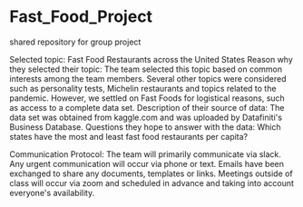 # Fast_Food_Project
shared repository for group project

Selected topic: Fast Food Restaurants across the United States
Reason why they selected their topic: The team selected this topic based on common interests among the team members. Several other topics were considered such as personality tests, Michelin restaurants and topics related to the pandemic. However, we settled on Fast Foods for logistical reasons, such as access to a complete data set. 
Description of their source of data: The data set was obtained from kaggle.com and was uploaded by Datafiniti's Business Database.
Questions they hope to answer with the data: Which states have the most and least fast food restaurants per capita?


Communication Protocol:
The team will primarily communicate via slack.
Any urgent communication will occur via phone or text.
Emails have been exchanged to share any documents, templates or links.
Meetings outside of class will occur via zoom and scheduled in advance and taking into account everyone's availability. 
